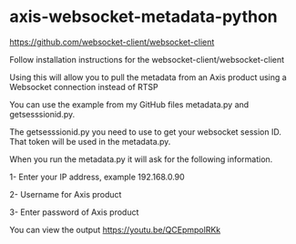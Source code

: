 # axis-websocket-metadata-python

https://github.com/websocket-client/websocket-client

Follow installation instructions for the websocket-client/websocket-client

Using this will allow you to pull the metadata from an Axis product using a Websocket connection instead of RTSP

You can use the example from my GitHub files metadata.py and getsesssionid.py.

The getsesssionid.py you need to use to get your websocket session ID.  That token will be used in the metadata.py.  

When you run the metadata.py it will ask for the following information.

1- Enter your IP address, example 192.168.0.90

2- Username for Axis product

3- Enter password of Axis product

You can view the output https://youtu.be/QCEpmpolRKk
